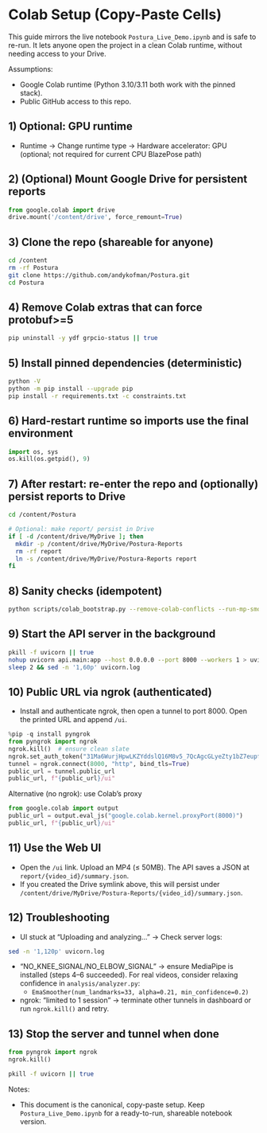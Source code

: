 
# Colab Setup (Copy-Paste Cells)

This guide mirrors the live notebook `Postura_Live_Demo.ipynb` and is safe to re-run. It lets anyone open the project in a clean Colab runtime, without needing access to your Drive.

Assumptions:

- Google Colab runtime (Python 3.10/3.11 both work with the pinned stack).
- Public GitHub access to this repo.

## 1) Optional: GPU runtime

- Runtime → Change runtime type → Hardware accelerator: GPU (optional; not required for current CPU BlazePose path)

## 2) (Optional) Mount Google Drive for persistent reports

```python
from google.colab import drive
drive.mount('/content/drive', force_remount=True)
```

## 3) Clone the repo (shareable for anyone)

```bash
cd /content
rm -rf Postura
git clone https://github.com/andykofman/Postura.git
cd Postura
```

## 4) Remove Colab extras that can force protobuf>=5

```bash
pip uninstall -y ydf grpcio-status || true
```

## 5) Install pinned dependencies (deterministic)

```bash
python -V
python -m pip install --upgrade pip
pip install -r requirements.txt -c constraints.txt
```

## 6) Hard-restart runtime so imports use the final environment

```python
import os, sys
os.kill(os.getpid(), 9)
```

## 7) After restart: re-enter the repo and (optionally) persist reports to Drive

```bash
cd /content/Postura

# Optional: make report/ persist in Drive
if [ -d /content/drive/MyDrive ]; then
  mkdir -p /content/drive/MyDrive/Postura-Reports
  rm -rf report
  ln -s /content/drive/MyDrive/Postura-Reports report
fi
```

## 8) Sanity checks (idempotent)

```bash
python scripts/colab_bootstrap.py --remove-colab-conflicts --run-mp-smoke
```

## 9) Start the API server in the background

```bash
pkill -f uvicorn || true
nohup uvicorn api.main:app --host 0.0.0.0 --port 8000 --workers 1 > uvicorn.log 2>&1 &
sleep 2 && sed -n '1,60p' uvicorn.log
```

## 10) Public URL via ngrok (authenticated)

- Install and authenticate ngrok, then open a tunnel to port 8000. Open the printed URL and append `/ui`.

```python
%pip -q install pyngrok
from pyngrok import ngrok
ngrok.kill()  # ensure clean slate
ngrok.set_auth_token("31Ma6WurjHpwLKZYddslQ16M8v5_7QcAgcGLyeZty1bZ7eupf")
tunnel = ngrok.connect(8000, "http", bind_tls=True)
public_url = tunnel.public_url
public_url, f"{public_url}/ui"
```

Alternative (no ngrok): use Colab’s proxy

```python
from google.colab import output
public_url = output.eval_js("google.colab.kernel.proxyPort(8000)")
public_url, f"{public_url}/ui"
```

## 11) Use the Web UI

- Open the `/ui` link. Upload an MP4 (≤ 50MB). The API saves a JSON at `report/{video_id}/summary.json`.
- If you created the Drive symlink above, this will persist under `/content/drive/MyDrive/Postura-Reports/{video_id}/summary.json`.

## 12) Troubleshooting

- UI stuck at “Uploading and analyzing...” → Check server logs:
```bash
sed -n '1,120p' uvicorn.log
```
- “NO_KNEE_SIGNAL/NO_ELBOW_SIGNAL” → ensure MediaPipe is installed (steps 4–6 succeeded). For real videos, consider relaxing confidence in `analysis/analyzer.py`:
  - `EmaSmoother(num_landmarks=33, alpha=0.21, min_confidence=0.2)`
- ngrok: “limited to 1 session” → terminate other tunnels in dashboard or run `ngrok.kill()` and retry.

## 13) Stop the server and tunnel when done

```python
from pyngrok import ngrok
ngrok.kill()
```
```bash
pkill -f uvicorn || true
```

Notes:
- This document is the canonical, copy-paste setup. Keep `Postura_Live_Demo.ipynb` for a ready-to-run, shareable notebook version.

